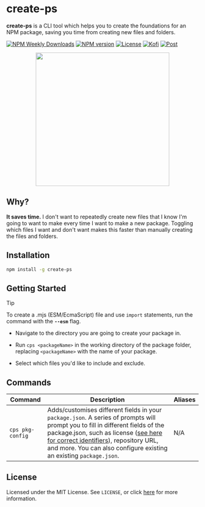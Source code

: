 # create-ps

**create-ps** is a CLI tool which helps you to create the foundations for an NPM package, saving you time from creating new files and folders.

[![NPM Weekly Downloads](https://img.shields.io/npm/dw/create-ps.svg?style=flat&colorA=black&colorB=blue)](https://npmjs.org/package/create-ps)
[![NPM version](https://img.shields.io/npm/v/create-ps.svg?style=flat&colorA=black)](https://www.npmjs.com/package/create-ps)
[![License](https://shields.io/github/license/inttter/create-ps?labelColor=black&colorB=blue)](https://github.com/inttter/create-ps/blob/master/LICENSE/)
[![Kofi](https://img.shields.io/badge/donate-kofi-f39f37?labelColor=black&colorB=blue)](https://ko-fi.com/intter)
[![Post](https://img.shields.io/badge/read-post-f39f37?labelColor=black&colorB=blue)](https://iinter.me/writing/creating-packages)


<div align="center">
  <img src="https://github.com/inttter/create-ps/assets/73017070/37438a9f-201a-4c56-a103-b5f40dd79043" width="350">
</div>


## Why?

**It saves time.** I don't want to repeatedly create new files that I know I'm going to want to make every time I want to make a new package. Toggling which files I want and don't want makes this faster than manually creating the files and folders.

## Installation

```bash
npm install -g create-ps
```

## Getting Started

> [!TIP]
> To create a .mjs (ESM/EcmaScript) file and use `import` statements, run the command with the **`--esm`** flag.

* Navigate to the directory you are going to create your package in.

* Run `cps <packageName>` in the working directory of the package folder,
replacing `<packageName>` with the name of your package.

* Select which files you'd like to include and exclude.

## Commands

|   Command      |    Description    |     Aliases      | 
|----------|-----------|---------------------------|
`cps pkg-config` | Adds/customises different fields in your `package.json`. A series of prompts will prompt you to fill in different fields of the package.json, such as license ([see here for correct identifiers](https://spdx.org/licenses/)), repository URL, and more. You can also configure existing an existing `package.json`. | N/A | 


## License

Licensed under the MIT License. See `LICENSE`, or click [here](https://github.com/inttter/create-ps/blob/master/LICENSE) for more information.